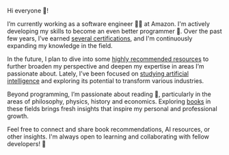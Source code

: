 Hi everyone 👋!

I’m currently working as a software engineer 👨‍💻 at Amazon. I'm actively developing my skills to become an even better programmer 💪. Over the past few years, I’ve earned [several certifications](https://www.linkedin.com/in/shuxig/details/certifications/), and I'm continuously expanding my knowledge in the field.

In the future, I plan to dive into some [highly recommended resources](resources.md) to further broaden my perspective and deepen my expertise in areas I’m passionate about. Lately, I’ve been focused on [studying artificial intelligence](ai.md) and exploring its potential to transform various industries.

Beyond programming, I’m passionate about reading 📖, particularly in the areas of philosophy, physics, history and economics. Exploring [books](books.md) in these fields brings fresh insights that inspire my personal and professional growth.

Feel free to connect and share book recommendations, AI resources, or other insights. I'm always open to learning and collaborating with fellow developers! 🚀

<!--
**vitaminac/vitaminac** is a ✨ _special_ ✨ repository because its `README.md` (this file) appears on your GitHub profile.

Here are some ideas to get you started:

- 🌱 I’m currently learning ...
- 👯 I’m looking to collaborate on ...
- 🤔 I’m looking for help with ...
- 💬 Ask me about ...
- 📫 How to reach me: ...
- 😄 Pronouns: ...
- ⚡ Fun fact: ...
-->

